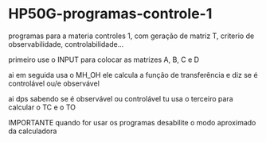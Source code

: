 # HP50G-programas-controle-1
programas para a materia controles 1, com geração de matriz T, criterio de observabilidade, controlabilidade...

primeiro use o INPUT para colocar as matrizes A, B, C e D

ai em seguida usa o MH_OH
ele calcula a função de transferência e diz se é controlável ou/e observável

ai dps sabendo se é observável ou controlável tu usa o terceiro para calcular o TC e o TO

IMPORTANTE
quando for usar os programas desabilite o modo aproximado da calculadora
